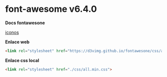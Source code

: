 # font-awesome v6.4.0

**Docs fontawesone**

<a href="https://fontawesome.com/search">iconos</a>

**Enlace web**
```html
<link rel="stylesheet" href="https://d3vimg.github.io/fontawesone/css/all.min.css">
```

**Enlace css local**

```html
<link rel="stylesheet" href="./css/all.min.css">
```
